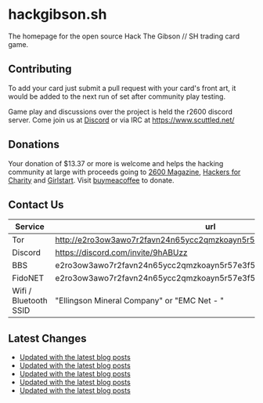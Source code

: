 # hackgibson.sh
The homepage for the open source Hack The Gibson // SH trading card game.


## Contributing

To add your card just submit a pull request with your card's front art, it would be added to the next run of set after community play testing.

Game play and discussions over the project is held the r2600 discord server. Come join us at [Discord](https://discord.com/invite/9hABUzz) or via IRC at https://www.scuttled.net/


## Donations

Your donation of $13.37 or more is welcome and helps the hacking community at large with proceeds going to [2600 Magazine](https://2600.com/), [Hackers for Charity](https://hackersforcharity.org) and [Girlstart](https://girlstart.org).  Visit [buymeacoffee](https://www.buymeacoffee.com/hackgibson.sh) to donate.


## Contact Us

Service | url
-|-
Tor | http://e2ro3ow3awo7r2favn24n65ycc2qmzkoayn5r57e3f56nvjwdcgg32ad.onion
Discord | https://discord.com/invite/9hABUzz
BBS | e2ro3ow3awo7r2favn24n65ycc2qmzkoayn5r57e3f56nvjwdcgg32ad.onion:23
FidoNET | e2ro3ow3awo7r2favn24n65ycc2qmzkoayn5r57e3f56nvjwdcgg32ad.onion:24554
Wifi / Bluetooth SSID | "Ellingson Mineral Company" or "EMC Net - <fidonet address>"

## Latest Changes
<!-- BLOG-POST-LIST:START -->
- [Updated with the latest blog posts](https://github.com/DFW2600/hackgibson.sh/commit/309151f60a69da1b5eb73b3a9712673dae330798)
- [Updated with the latest blog posts](https://github.com/DFW2600/hackgibson.sh/commit/dae9a5f8887363a2fee3154a9beb69ed5df10a8c)
- [Updated with the latest blog posts](https://github.com/DFW2600/hackgibson.sh/commit/cee3294fa762e3ff7465e9335ced2aebd743bf6b)
- [Updated with the latest blog posts](https://github.com/DFW2600/hackgibson.sh/commit/f8dde46c3719dd03cac74a6b7c617f6e3efa3546)
- [Updated with the latest blog posts](https://github.com/DFW2600/hackgibson.sh/commit/886c80a227ef6515874f07e5e80f41cfc5ba1ff1)
<!-- BLOG-POST-LIST:END -->
